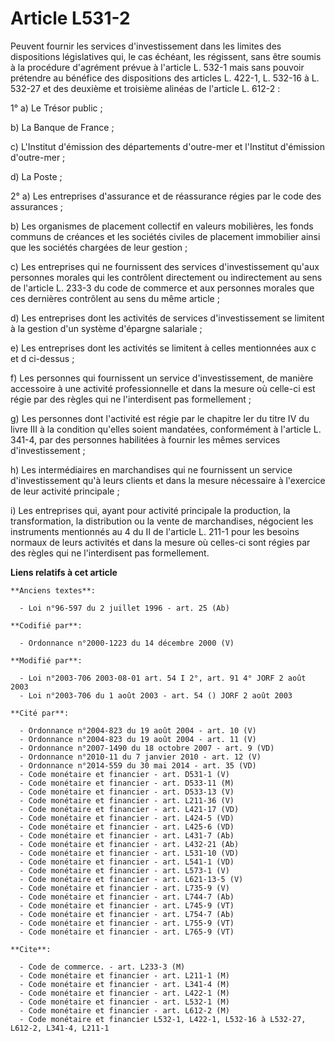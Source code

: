 # Article L531-2

Peuvent fournir les services d'investissement dans les limites des dispositions législatives qui, le cas échéant, les
régissent, sans être soumis à la procédure d'agrément prévue à l'article L. 532-1 mais sans pouvoir prétendre au bénéfice des
dispositions des articles L. 422-1, L. 532-16 à L. 532-27 et des deuxième et troisième alinéas de l'article L. 612-2 :

1° a) Le Trésor public ;

b) La Banque de France ;

c) L'Institut d'émission des départements d'outre-mer et l'Institut d'émission d'outre-mer ;

d) La Poste ;

2° a) Les entreprises d'assurance et de réassurance régies par le code des assurances ;

b) Les organismes de placement collectif en valeurs mobilières, les fonds communs de créances et les sociétés civiles de
placement immobilier ainsi que les sociétés chargées de leur gestion ;

c) Les entreprises qui ne fournissent des services d'investissement qu'aux personnes morales qui les contrôlent directement
ou indirectement au sens de l'article L. 233-3 du code de commerce et aux personnes morales que ces dernières contrôlent au
sens du même article ;

d) Les entreprises dont les activités de services d'investissement se limitent à la gestion d'un système d'épargne
salariale ;

e) Les entreprises dont les activités se limitent à celles mentionnées aux c et d ci-dessus ;

f) Les personnes qui fournissent un service d'investissement, de manière accessoire à une activité professionnelle et dans la
mesure où celle-ci est régie par des règles qui ne l'interdisent pas formellement ;

g) Les personnes dont l'activité est régie par le chapitre Ier du titre IV du livre III à la condition qu'elles soient
mandatées, conformément à l'article L. 341-4, par des personnes habilitées à fournir les mêmes services d'investissement ;

h) Les intermédiaires en marchandises qui ne fournissent un service d'investissement qu'à leurs clients et dans la mesure
nécessaire à l'exercice de leur activité principale ;

i) Les entreprises qui, ayant pour activité principale la production, la transformation, la distribution ou la vente de
marchandises, négocient les instruments mentionnés au 4 du II de l'article L. 211-1 pour les besoins normaux de leurs
activités et dans la mesure où celles-ci sont régies par des règles qui ne l'interdisent pas formellement.

**Liens relatifs à cet article**

	**Anciens textes**:

	  - Loi n°96-597 du 2 juillet 1996 - art. 25 (Ab)

	**Codifié par**:

	  - Ordonnance n°2000-1223 du 14 décembre 2000 (V)

	**Modifié par**:

	  - Loi n°2003-706 2003-08-01 art. 54 I 2°, art. 91 4° JORF 2 août 2003
	  - Loi n°2003-706 du 1 août 2003 - art. 54 () JORF 2 août 2003

	**Cité par**:

	  - Ordonnance n°2004-823 du 19 août 2004 - art. 10 (V)
	  - Ordonnance n°2004-823 du 19 août 2004 - art. 11 (V)
	  - Ordonnance n°2007-1490 du 18 octobre 2007 - art. 9 (VD)
	  - Ordonnance n°2010-11 du 7 janvier 2010 - art. 12 (V)
	  - Ordonnance n°2014-559 du 30 mai 2014 - art. 35 (VD)
	  - Code monétaire et financier - art. D531-1 (V)
	  - Code monétaire et financier - art. D533-11 (M)
	  - Code monétaire et financier - art. D533-13 (V)
	  - Code monétaire et financier - art. L211-36 (V)
	  - Code monétaire et financier - art. L421-17 (VD)
	  - Code monétaire et financier - art. L424-5 (VD)
	  - Code monétaire et financier - art. L425-6 (VD)
	  - Code monétaire et financier - art. L431-7 (Ab)
	  - Code monétaire et financier - art. L432-21 (Ab)
	  - Code monétaire et financier - art. L531-10 (VD)
	  - Code monétaire et financier - art. L541-1 (VD)
	  - Code monétaire et financier - art. L573-1 (V)
	  - Code monétaire et financier - art. L621-13-5 (V)
	  - Code monétaire et financier - art. L735-9 (V)
	  - Code monétaire et financier - art. L744-7 (Ab)
	  - Code monétaire et financier - art. L745-9 (VT)
	  - Code monétaire et financier - art. L754-7 (Ab)
	  - Code monétaire et financier - art. L755-9 (VT)
	  - Code monétaire et financier - art. L765-9 (VT)

	**Cite**:

	  - Code de commerce. - art. L233-3 (M)
	  - Code monétaire et financier - art. L211-1 (M)
	  - Code monétaire et financier - art. L341-4 (M)
	  - Code monétaire et financier - art. L422-1 (M)
	  - Code monétaire et financier - art. L532-1 (M)
	  - Code monétaire et financier - art. L612-2 (M)
	  - Code monétaire et financier L532-1, L422-1, L532-16 à L532-27, L612-2, L341-4, L211-1
